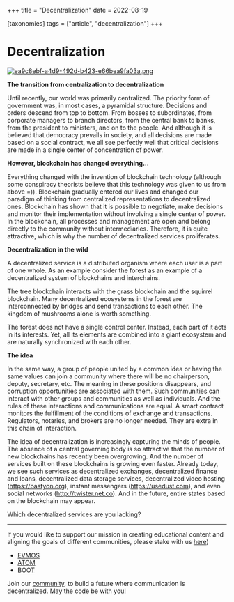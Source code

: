 +++
title = "Decentralization"
date = 2022-08-19

[taxonomies]
tags = ["article", "decentralization"]
+++

# Decentralization 

[![ea9c8ebf-a4d9-492d-b423-e66bea9fa03a.png](https://i.postimg.cc/t4VjPVbZ/ea9c8ebf-a4d9-492d-b423-e66bea9fa03a.png)](https://postimg.cc/jDKmY2Lt)

**The transition from centralization to decentralization**

Until recently, our world was primarily centralized. The priority form of government was, in most cases, a pyramidal structure. Decisions and orders descend from top to bottom. From bosses to subordinates, from corporate managers to branch directors, from the central bank to banks, from the president to ministers, and on to the people. And although it is believed that democracy prevails in society, and all decisions are made based on a social contract, we all see perfectly well that critical decisions are made in a single center of concentration of power.

**However, blockchain has changed everything...**

Everything changed with the invention of blockchain technology (although some conspiracy theorists believe that this technology was given to us from above =)). Blockchain gradually entered our lives and changed our paradigm of thinking from centralized representations to decentralized ones. Blockchain has shown that it is possible to negotiate, make decisions and monitor their implementation without involving a single center of power. In the blockchain, all processes and management are open and belong directly to the community without intermediaries. Therefore, it is quite attractive, which is why the number of decentralized services proliferates.

**Decentralization in the wild**

A decentralized service is a distributed organism where each user is a part of one whole. As an example consider the forest as an example of a decentralized system of blockchains and interchains.

The tree blockchain interacts with the grass blockchain and the squirrel blockchain. Many decentralized ecosystems in the forest are interconnected by bridges and send transactions to each other. The kingdom of mushrooms alone is worth something.

The forest does not have a single control center. Instead, each part of it acts in its interests. Yet, all its elements are combined into a giant ecosystem and are naturally synchronized with each other.

**The idea**

In the same way, a group of people united by a common idea or having the same values ​​can join a community where there will be no chairperson, deputy, secretary, etc. The meaning in these positions disappears, and corruption opportunities are associated with them. Such communities can interact with other groups and communities as well as individuals. And the rules of these interactions and communications are equal. A smart contract monitors the fulfillment of the conditions of exchange and transactions. Regulators, notaries, and brokers are no longer needed. They are extra in this chain of interaction.

The idea of ​​decentralization is increasingly capturing the minds of people. The absence of a central governing body is so attractive that the number of new blockchains has recently been overgrowing. And the number of services built on these blockchains is growing even faster. Already today, we see such services as decentralized exchanges, decentralized finance and loans, decentralized data storage services, decentralized video hosting (https://bastyon.org), instant messengers (https://usedust.com), and even social networks (http://twister.net.co). And in the future, entire states based on the blockchain may appear.

Which decentralized services are you lacking?

-----------------------------------------------------------------------------------------------------------------------------------------------------------

If you would like to support our mission in creating educational content and aligning the goals of different communities, please stake with us [here](https://www.citizencosmos.space/staking)) 

- [EVMOS](https://wallet.keplr.app/chains/evmos?modal=validator&chain=evmos_9001-2&validator_address=evmosvaloper1mtwvpdd57gpkyejd566s24afr9zm5ryq8gwpvj) 
- [ATOM](https://wallet.keplr.app/chains/cosmos-hub?modal=validator&chain=cosmoshub-4&validator_address=cosmosvaloper1e859xaue4k2jzqw20cv6l7p3tmc378pc3k8g2u) 
- [BOOT](https://wallet.keplr.app/chains/bostrom?modal=validator&chain=bostrom&validator_address=bostromvaloper1f7nx65pmayfenpfwzwaamwas4ygmvalqj6dz5r)

Join our [community](https://discord.gg/kJaG3EucCX), to build a future where communication is decentralized. May the code be with you! 

